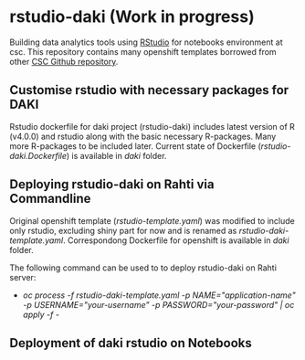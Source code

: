 # rstudio-daki (Work in progress)

Building data analytics tools using [RStudio](https://www.rstudio.com/) for notebooks environment at csc. This repository contains many openshift templates 
borrowed from other [CSC Github repository](https://github.com/CSCfi/rstudio-openshift).

## Customise rstudio with necessary packages for DAKI

Rstudio dockerfile for daki project (rstudio-daki) includes latest version of R (v4.0.0) and rstudio along with the basic necessary R-packages. Many more R-packages to be included later. Current state of Dockerfile (*rstudio-daki.Dockerfile*) is available in *daki* folder.

## Deploying rstudio-daki on Rahti via Commandline
Original openshift template (*rstudio-template.yaml*) was modified to include only rstudio, excluding shiny part for now and is renamed as *rstudio-daki-template.yaml*. Correspondong Dockerfile for openshift is available in *daki* folder.

The following command can be used to to deploy rstudio-daki on Rahti server:

* *oc process -f rstudio-daki-template.yaml -p NAME="application-name" -p USERNAME="your-username" -p PASSWORD="your-password" | oc apply -f -*

## Deployment of daki rstudio on Notebooks
